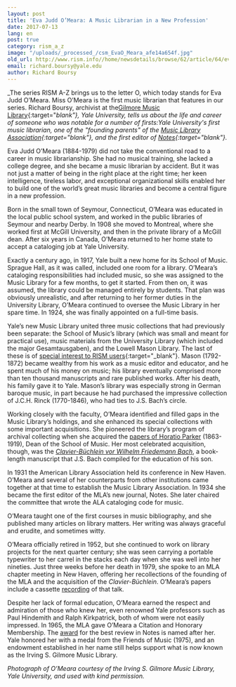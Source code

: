 ```yaml
---
layout: post
title: 'Eva Judd O’Meara: A Music Librarian in a New Profession'
date: 2017-07-13
lang: en
post: true
category: rism_a_z
image: "/uploads/_processed_/csm_EvaO_Meara_afe14a654f.jpg"
old_url: http://www.rism.info//home/newsdetails/browse/62/article/64/eva-judd-omeara-a-music-librarian-in-a-new-profession.html
email: richard.boursy@yale.edu
author: Richard Boursy
---
```



_The series RISM A-Z brings us to the letter O, which today stands for Eva Judd O’Meara. Miss O’Meara is the first music librarian that features in our series. Richard Boursy, archivist at the[Gilmore Music Library](http://web.library.yale.edu/music){:target="_blank"}, Yale University, tells us about the life and career of someone who was notable for a number of firsts:Yale University's first music librarian, one of the "founding parents" of the [Music Library Association](http://www.musiclibraryassoc.org/){:target="_blank"}, and the first editor of_ [Notes](http://www.musiclibraryassoc.org/?page=Notes){:target="_blank"}_._

Eva Judd O’Meara (1884-1979) did not take the conventional road to a career in music librarianship. She had no musical training, she lacked a college degree, and she became a music librarian by accident. But it was not just a matter of being in the right place at the right time; her keen intelligence, tireless labor, and exceptional organizational skills enabled her to build one of the world’s great music libraries and become a central figure in a new profession.

Born in the small town of Seymour, Connecticut, O’Meara was educated in the local public school system, and worked in the public libraries of Seymour and nearby Derby. In 1908 she moved to Montreal, where she worked first at McGill University, and then in the private library of a McGill dean. After six years in Canada, O’Meara returned to her home state to accept a cataloging job at Yale University.

Exactly a century ago, in 1917, Yale built a new home for its School of Music. Sprague Hall, as it was called, included one room for a library. O’Meara’s cataloging responsibilities had included music, so she was assigned to the Music Library for a few months, to get it started. From then on, it was assumed, the library could be managed entirely by students. That plan was obviously unrealistic, and after returning to her former duties in the University Library, O’Meara continued to oversee the Music Library in her spare time. In 1924, she was finally appointed on a full-time basis.

Yale’s new Music Library united three music collections that had previously been separate: the School of Music’s library (which was small and meant for practical use), music materials from the University Library (which included the major Gesamtausgaben), and the Lowell Mason Library. The last of these is of [special interest to RISM users](https://opac.rism.info/search?View=rism&siglum=US-NH&q=rinck&Language=en){:target="_blank"}. Mason (1792-1872) became wealthy from his work as a music editor and educator, and he spent much of his money on music; his library eventually comprised more than ten thousand manuscripts and rare published works. After his death, his family gave it to Yale. Mason’s library was especially strong in German baroque music, in part because he had purchased the impressive collection of J.C.H. Rinck (1770-1846), who had ties to J.S. Bach’s circle.

Working closely with the faculty, O’Meara identified and filled gaps in the Music Library’s holdings, and she enhanced its special collections with some important acquisitions. She pioneered the library’s program of archival collecting when she acquired the [papers of Horatio Parker](http://hdl.handle.net/10079/fa/music.mss.0032) (1863-1919), Dean of the School of Music. Her most celebrated acquisition, though, was the _[Clavier-Büchlein vor Wilhelm Friedemann Bach](http://brbl-dl.library.yale.edu/vufind/Record/3829593)_, a book-length manuscript that J.S. Bach compiled for the education of his son.

In 1931 the American Library Association held its conference in New Haven. O’Meara and several of her counterparts from other institutions came together at that time to establish the Music Library Association. In 1934 she became the first editor of the MLA’s new journal, Notes. She later chaired the committee that wrote the ALA cataloging code for music.

O’Meara taught one of the first courses in music bibliography, and she published many articles on library matters. Her writing was always graceful and erudite, and sometimes witty.

O’Meara officially retired in 1952, but she continued to work on library projects for the next quarter century; she was seen carrying a portable typewriter to her carrel in the stacks each day when she was well into her nineties. Just three weeks before her death in 1979, she spoke to an MLA chapter meeting in New Haven, offering her recollections of the founding of the MLA and the acquisition of the _Clavier-Büchlein_. O’Meara’s papers include a cassette [recording](http://avalon.library.yale.edu/media_objects/avalon:4789) of that talk.

Despite her lack of formal education, O’Meara earned the respect and admiration of those who knew her, even renowned Yale professors such as Paul Hindemith and Ralph Kirkpatrick, both of whom were not easily impressed. In 1965, the MLA gave O’Meara a Citation and Honorary Membership. The [award](https://www.musiclibraryassoc.org/?JuddOMearaAward) for the best review in Notes is named after her. Yale honored her with a medal from the Friends of Music (1975), and an endowment established in her name still helps support what is now known as the Irving S. Gilmore Music Library.


_Photograph of O’Meara courtesy of the Irving S. Gilmore Music Library, Yale University, and used with kind permission._



<script type="text/javascript">var switchTo5x=true;</script><script type="text/javascript" src="http://w.sharethis.com/button/buttons.js"></script><script type="text/javascript">stLight.options({publisher: "9b601438-1ce1-49d8-bfd7-9cff5df54c17", doNotHash: false, doNotCopy: false, hashAddressBar: false});</script>